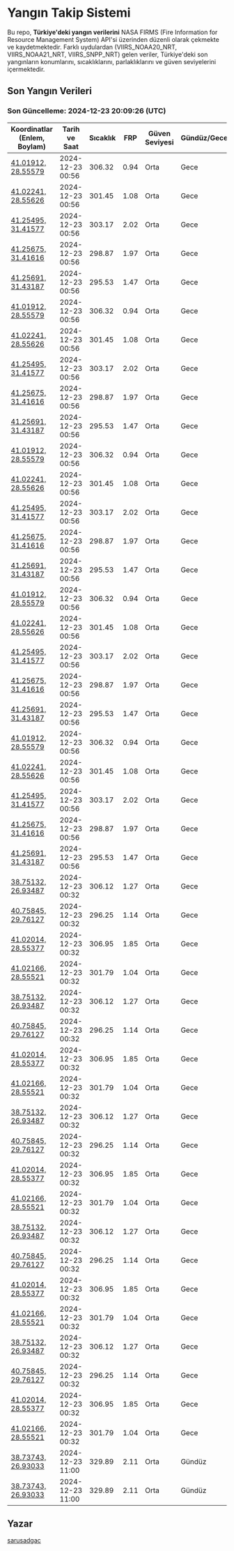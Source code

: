 # Yangın Takip Sistemi

Bu repo, **Türkiye'deki yangın verilerini** NASA FIRMS (Fire Information for Resource Management System) API'si üzerinden düzenli olarak çekmekte ve kaydetmektedir. Farklı uydulardan (VIIRS_NOAA20_NRT, VIIRS_NOAA21_NRT, VIIRS_SNPP_NRT) gelen veriler, Türkiye'deki son yangınların konumlarını, sıcaklıklarını, parlaklıklarını ve güven seviyelerini içermektedir.

## Son Yangın Verileri
### Son Güncelleme: 2024-12-23 20:09:26 (UTC)

| Koordinatlar (Enlem, Boylam) | Tarih ve Saat | Sıcaklık | FRP | Güven Seviyesi | Gündüz/Gece |
|-----------------------------|----------------|----------|-----|----------------|-------------|
| [41.01912, 28.55579](https://www.google.com/maps?q=41.01912,28.55579) | 2024-12-23 00:56 | 306.32 | 0.94 | Orta | Gece |
| [41.02241, 28.55626](https://www.google.com/maps?q=41.02241,28.55626) | 2024-12-23 00:56 | 301.45 | 1.08 | Orta | Gece |
| [41.25495, 31.41577](https://www.google.com/maps?q=41.25495,31.41577) | 2024-12-23 00:56 | 303.17 | 2.02 | Orta | Gece |
| [41.25675, 31.41616](https://www.google.com/maps?q=41.25675,31.41616) | 2024-12-23 00:56 | 298.87 | 1.97 | Orta | Gece |
| [41.25691, 31.43187](https://www.google.com/maps?q=41.25691,31.43187) | 2024-12-23 00:56 | 295.53 | 1.47 | Orta | Gece |
| [41.01912, 28.55579](https://www.google.com/maps?q=41.01912,28.55579) | 2024-12-23 00:56 | 306.32 | 0.94 | Orta | Gece |
| [41.02241, 28.55626](https://www.google.com/maps?q=41.02241,28.55626) | 2024-12-23 00:56 | 301.45 | 1.08 | Orta | Gece |
| [41.25495, 31.41577](https://www.google.com/maps?q=41.25495,31.41577) | 2024-12-23 00:56 | 303.17 | 2.02 | Orta | Gece |
| [41.25675, 31.41616](https://www.google.com/maps?q=41.25675,31.41616) | 2024-12-23 00:56 | 298.87 | 1.97 | Orta | Gece |
| [41.25691, 31.43187](https://www.google.com/maps?q=41.25691,31.43187) | 2024-12-23 00:56 | 295.53 | 1.47 | Orta | Gece |
| [41.01912, 28.55579](https://www.google.com/maps?q=41.01912,28.55579) | 2024-12-23 00:56 | 306.32 | 0.94 | Orta | Gece |
| [41.02241, 28.55626](https://www.google.com/maps?q=41.02241,28.55626) | 2024-12-23 00:56 | 301.45 | 1.08 | Orta | Gece |
| [41.25495, 31.41577](https://www.google.com/maps?q=41.25495,31.41577) | 2024-12-23 00:56 | 303.17 | 2.02 | Orta | Gece |
| [41.25675, 31.41616](https://www.google.com/maps?q=41.25675,31.41616) | 2024-12-23 00:56 | 298.87 | 1.97 | Orta | Gece |
| [41.25691, 31.43187](https://www.google.com/maps?q=41.25691,31.43187) | 2024-12-23 00:56 | 295.53 | 1.47 | Orta | Gece |
| [41.01912, 28.55579](https://www.google.com/maps?q=41.01912,28.55579) | 2024-12-23 00:56 | 306.32 | 0.94 | Orta | Gece |
| [41.02241, 28.55626](https://www.google.com/maps?q=41.02241,28.55626) | 2024-12-23 00:56 | 301.45 | 1.08 | Orta | Gece |
| [41.25495, 31.41577](https://www.google.com/maps?q=41.25495,31.41577) | 2024-12-23 00:56 | 303.17 | 2.02 | Orta | Gece |
| [41.25675, 31.41616](https://www.google.com/maps?q=41.25675,31.41616) | 2024-12-23 00:56 | 298.87 | 1.97 | Orta | Gece |
| [41.25691, 31.43187](https://www.google.com/maps?q=41.25691,31.43187) | 2024-12-23 00:56 | 295.53 | 1.47 | Orta | Gece |
| [41.01912, 28.55579](https://www.google.com/maps?q=41.01912,28.55579) | 2024-12-23 00:56 | 306.32 | 0.94 | Orta | Gece |
| [41.02241, 28.55626](https://www.google.com/maps?q=41.02241,28.55626) | 2024-12-23 00:56 | 301.45 | 1.08 | Orta | Gece |
| [41.25495, 31.41577](https://www.google.com/maps?q=41.25495,31.41577) | 2024-12-23 00:56 | 303.17 | 2.02 | Orta | Gece |
| [41.25675, 31.41616](https://www.google.com/maps?q=41.25675,31.41616) | 2024-12-23 00:56 | 298.87 | 1.97 | Orta | Gece |
| [41.25691, 31.43187](https://www.google.com/maps?q=41.25691,31.43187) | 2024-12-23 00:56 | 295.53 | 1.47 | Orta | Gece |
| [38.75132, 26.93487](https://www.google.com/maps?q=38.75132,26.93487) | 2024-12-23 00:32 | 306.12 | 1.27 | Orta | Gece |
| [40.75845, 29.76127](https://www.google.com/maps?q=40.75845,29.76127) | 2024-12-23 00:32 | 296.25 | 1.14 | Orta | Gece |
| [41.02014, 28.55377](https://www.google.com/maps?q=41.02014,28.55377) | 2024-12-23 00:32 | 306.95 | 1.85 | Orta | Gece |
| [41.02166, 28.55521](https://www.google.com/maps?q=41.02166,28.55521) | 2024-12-23 00:32 | 301.79 | 1.04 | Orta | Gece |
| [38.75132, 26.93487](https://www.google.com/maps?q=38.75132,26.93487) | 2024-12-23 00:32 | 306.12 | 1.27 | Orta | Gece |
| [40.75845, 29.76127](https://www.google.com/maps?q=40.75845,29.76127) | 2024-12-23 00:32 | 296.25 | 1.14 | Orta | Gece |
| [41.02014, 28.55377](https://www.google.com/maps?q=41.02014,28.55377) | 2024-12-23 00:32 | 306.95 | 1.85 | Orta | Gece |
| [41.02166, 28.55521](https://www.google.com/maps?q=41.02166,28.55521) | 2024-12-23 00:32 | 301.79 | 1.04 | Orta | Gece |
| [38.75132, 26.93487](https://www.google.com/maps?q=38.75132,26.93487) | 2024-12-23 00:32 | 306.12 | 1.27 | Orta | Gece |
| [40.75845, 29.76127](https://www.google.com/maps?q=40.75845,29.76127) | 2024-12-23 00:32 | 296.25 | 1.14 | Orta | Gece |
| [41.02014, 28.55377](https://www.google.com/maps?q=41.02014,28.55377) | 2024-12-23 00:32 | 306.95 | 1.85 | Orta | Gece |
| [41.02166, 28.55521](https://www.google.com/maps?q=41.02166,28.55521) | 2024-12-23 00:32 | 301.79 | 1.04 | Orta | Gece |
| [38.75132, 26.93487](https://www.google.com/maps?q=38.75132,26.93487) | 2024-12-23 00:32 | 306.12 | 1.27 | Orta | Gece |
| [40.75845, 29.76127](https://www.google.com/maps?q=40.75845,29.76127) | 2024-12-23 00:32 | 296.25 | 1.14 | Orta | Gece |
| [41.02014, 28.55377](https://www.google.com/maps?q=41.02014,28.55377) | 2024-12-23 00:32 | 306.95 | 1.85 | Orta | Gece |
| [41.02166, 28.55521](https://www.google.com/maps?q=41.02166,28.55521) | 2024-12-23 00:32 | 301.79 | 1.04 | Orta | Gece |
| [38.75132, 26.93487](https://www.google.com/maps?q=38.75132,26.93487) | 2024-12-23 00:32 | 306.12 | 1.27 | Orta | Gece |
| [40.75845, 29.76127](https://www.google.com/maps?q=40.75845,29.76127) | 2024-12-23 00:32 | 296.25 | 1.14 | Orta | Gece |
| [41.02014, 28.55377](https://www.google.com/maps?q=41.02014,28.55377) | 2024-12-23 00:32 | 306.95 | 1.85 | Orta | Gece |
| [41.02166, 28.55521](https://www.google.com/maps?q=41.02166,28.55521) | 2024-12-23 00:32 | 301.79 | 1.04 | Orta | Gece |
| [38.73743, 26.93033](https://www.google.com/maps?q=38.73743,26.93033) | 2024-12-23 11:00 | 329.89 | 2.11 | Orta | Gündüz |
| [38.73743, 26.93033](https://www.google.com/maps?q=38.73743,26.93033) | 2024-12-23 11:00 | 329.89 | 2.11 | Orta | Gündüz |

## Yazar

[sarusadgac](https://x.com/sarusadgac)
